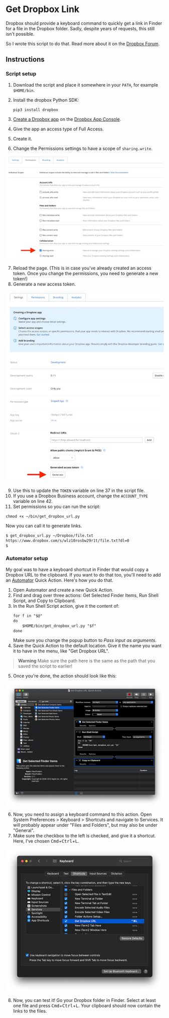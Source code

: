 # Get Dropbox Link
Dropbox should provide a keyboard command to quickly get a link in Finder for a file in the Dropbox folder. Sadly, despite years of requests, this still isn't possible.

So I wrote this script to do that. Read more about it on the [Dropbox Forum](https://www.dropboxforum.com/t5/View-download-and-export/Key-Command-Shortcut-to-quot-Copy-Dropbox-Link-quot-from-Mac/td-p/168482/highlight/false).

## Instructions

### Script setup
1. Download the script and place it somewhere in your `PATH`, for example `$HOME/bin`.

2. Install the dropbox Python SDK:

    ```
    pip3 install dropbox
    ```

3. [Create a Dropbox app](https://blogs.dropbox.com/developers/2014/05/generate-an-access-token-for-your-own-account) on the [Dropbox App Console](https://www.dropbox.com/developers/apps).
4. Give the app an access type of Full Access.
5. Create it.
6. Change the Permissions settings to have a scope of `sharing.write`.

![Change sharing.write permission setting](assets/sharing.write.jpg)

7. Reload the page. (This is in case you've already created an access token. Once you change the permissions, you need to generate a new token!)
8. Generate a new access token.

![Generate access token on the Settings tab](assets/generate-token.jpg)

9. Use this to update the `TOKEN` variable on line 37 in the script file.
10. If you use a Dropbox Business account, change the `ACCOUNT_TYPE` variable on line 42.
11. Set permissions so you can run the script:

```
chmod +x ~/bin/get_dropbox_url.py
```

Now you can call it to generate links.

```
$ get_dropbox_url.py ~/Dropbox/file.txt
https://www.dropbox.com/s/wlz10rosbw29r1t/file.txt?dl=0
$
```

### Automator setup
My goal was to have a keyboard shortcut in Finder that would copy a Dropbox URL to the clipboard. If you want to do that too, you'll need to add an [Automator](https://support.apple.com/en-gb/guide/automator/welcome/mac) Quick Action. Here's how you do that.

1. Open Automator and create a new Quick Action.
2. Find and drag over three actions: Get Selected Finder Items, Run Shell Script, and Copy to Clipboard.
3. In the Run Shell Script action, give it the content of:
    ```
    for f in "$@"
    do
        $HOME/bin/get_dropbox_url.py "$f"
    done
    ```
    Make sure you change the popup button to _Pass input as arguments_.
4. Save the Quick Action to the default location. Give it the name you want it to have in the menu, like "Get Dropbox URL".

> **Warning**
> Make sure the path here is the same as the path that you saved the script to earlier!

5. Once you're done, the action should look like this:

![Completed Quick Action](assets/quick-action.jpg)

6. Now, you need to assign a keyboard command to this action. Open System Preferences > Keyboard > Shortcuts and navigate to Services. It will probably appear under "Files and Folders", but may also be under "General".
7. Make sure the checkbox to the left is checked, and give it a shortcut. Here, I've  chosen <kbd>Cmd</kbd>+<kbd>Ctrl</kbd>+<kbd>L</kbd>.

![Assigning the keyboard shortcut](assets/keyboard-shortcut.jpg)

8. Now, you can test it! Go your Dropbox folder in Finder. Select at least one file and press <kbd>Cmd</kbd>+<kbd>Ctrl</kbd>+<kbd>L</kbd>. Your clipboard should now contain the links to the files.
